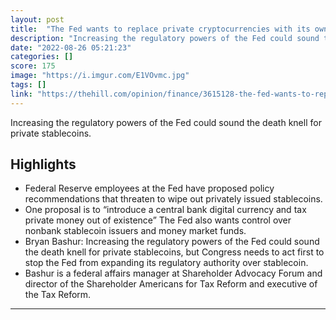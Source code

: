 ```yaml
---
layout: post
title:  "The Fed wants to replace private cryptocurrencies with its own"
description: "Increasing the regulatory powers of the Fed could sound the death knell for private stablecoins."
date: "2022-08-26 05:21:23"
categories: []
score: 175
image: "https://i.imgur.com/E1VOvmc.jpg"
tags: []
link: "https://thehill.com/opinion/finance/3615128-the-fed-wants-to-replace-private-cryptocurrencies-with-its-own/"
---
```


Increasing the regulatory powers of the Fed could sound the death knell for private stablecoins.

## Highlights

- Federal Reserve employees at the Fed have proposed policy recommendations that threaten to wipe out privately issued stablecoins.
- One proposal is to “introduce a central bank digital currency and tax private money out of existence” The Fed also wants control over nonbank stablecoin issuers and money market funds.
- Bryan Bashur: Increasing the regulatory powers of the Fed could sound the death knell for private stablecoins, but Congress needs to act first to stop the Fed from expanding its regulatory authority over stablecoin.
- Bashur is a federal affairs manager at Shareholder Advocacy Forum and director of the Shareholder Americans for Tax Reform and executive of the Tax Reform.

---
